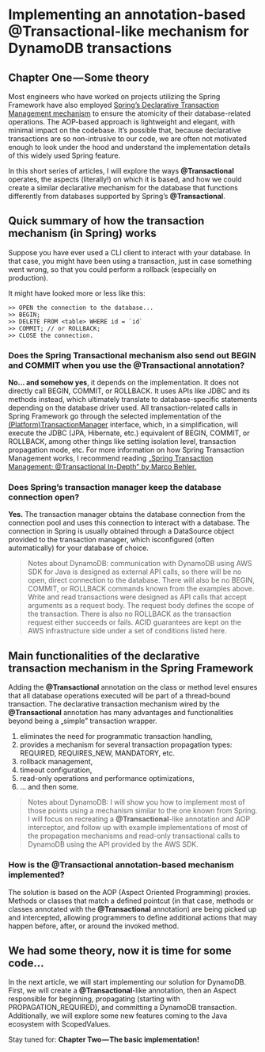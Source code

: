 # Implementing an annotation-based <b>@Transactional</b>-like mechanism for DynamoDB transactions
## Chapter One — Some theory

Most engineers who have worked on projects utilizing the Spring Framework have also employed <a href="https://docs.spring.io/spring-framework/reference/data-access/transaction/declarative.html">Spring’s Declarative Transaction Management mechanism</a> to ensure the atomicity of their database-related operations. The AOP-based approach is lightweight and elegant, with minimal impact on the codebase.
It’s possible that, because declarative transactions are so non-intrusive to our code, we are often not motivated enough to look under the hood and understand the implementation details of this widely used Spring feature.

In this short series of articles, I will explore the ways <b>@Transactional</b> operates, the aspects (literally!) on which it is based, and how we could create a similar declarative mechanism for the database that functions differently from databases supported by Spring’s <b>@Transactional</b>.

## Quick summary of how the transaction mechanism (in Spring) works
Suppose you have ever used a CLI client to interact with your database. In that case, you might have been using a transaction, just in case something went wrong, so that you could perform a rollback (especially on production).

It might have looked more or less like this:
```
>> OPEN the connection to the database...
>> BEGIN;
>> DELETE FROM <table> WHERE id = `id`
>> COMMIT; // or ROLLBACK;
>> CLOSE the connection.
```

### Does the Spring Transactional mechanism also send out BEGIN and COMMIT when you use the <b>@Transactional</b> annotation?
<b>No… and somehow yes</b>, it depends on the implementation. It does not directly call BEGIN, COMMIT, or ROLLBACK. It uses APIs like JDBC and its methods instead, which ultimately translate to database-specific statements depending on the database driver used.
All transaction-related calls in Spring Framework go through the selected implementation of the <a href="https://github.com/spring-projects/spring-framework/blob/main/spring-tx/src/main/java/org/springframework/transaction/PlatformTransactionManager.java">(Platform)TransactionManager</a> interface, which, in a simplification, will execute the JDBC (JPA, Hibernate, etc.) equivalent of BEGIN, COMMIT, or ROLLBACK, among other things like setting isolation level, transaction propagation mode, etc.
For more information on how Spring Transaction Management works, I recommend reading <a href="https://www.marcobehler.com/guides/spring-transaction-management-transactional-in-depth">„Spring Transaction Management: @Transactional In-Depth” by Marco Behler.</a>

### Does Spring’s transaction manager keep the database connection open?
<b>Yes.</b> The transaction manager obtains the database connection from the connection pool and uses this connection to interact with a database.
The connection in Spring is usually obtained through a DataSource object provided to the transaction manager, which isconfigured (often automatically) for your database of choice.

> Notes about DynamoDB: communication with DynamoDB using AWS SDK for Java is designed as external API calls, so there will be no open, direct connection to the database. There will also be no BEGIN, COMMIT, or ROLLBACK commands known from the examples above. Write and read transactions were designed as API calls that accept arguments as a request body. The request body defines the scope of the transaction. There is also no ROLLBACK as the transaction request either succeeds or fails. ACID guarantees are kept on the AWS infrastructure side under a set of conditions listed here.

## Main functionalities of the declarative transaction mechanism in the Spring Framework
Adding the <b>@Transactional</b> annotation on the class or method level ensures that all database operations executed will be part of a thread-bound transaction.
The declarative transaction mechanism wired by the <b>@Transactional</b> annotation has many advantages and functionalities beyond being a „simple” transaction wrapper.
1. eliminates the need for programmatic transaction handling,
2. provides a mechanism for several transaction propagation types: REQUIRED, REQUIRES_NEW, MANDATORY, etc.
3. rollback management,
4. timeout configuration,
5. read-only operations and performance optimizations,
6. … and then some.

> Notes about DynamoDB: I will show you how to implement most of those points using a mechanism similar to the one known from Spring. I will focus on recreating a <b>@Transactional</b>-like annotation and AOP interceptor, and follow up with example implementations of most of the propagation mechanisms and read-only transactional calls to DynamoDB using the API provided by the AWS SDK.

### How is the <b>@Transactional</b> annotation-based mechanism implemented?
The solution is based on the AOP (Aspect Oriented Programming) proxies. Methods or classes that match a defined pointcut (in that case, methods or classes annotated with the <b>@Transactional</b> annotation) are being picked up and intercepted, allowing programmers to define additional actions that may happen before, after, or around the invoked method.

## We had some theory, now it is time for some code…
In the next article, we will start implementing our solution for DynamoDB.  First, we will create a <b>@Transactional</b>-like annotation, then an Aspect responsible for beginning, propagating (starting with PROPAGATION_REQUIRED), and committing a DynamoDB transaction. Additionally, we will explore some new features coming to the Java ecosystem with ScopedValues.

Stay tuned for: <b>Chapter Two — The basic implementation!</b>

